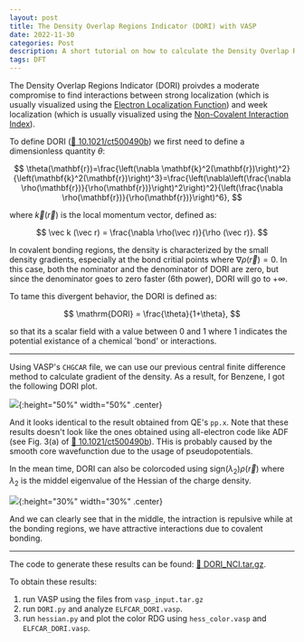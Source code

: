 ```yaml
---
layout: post
title: The Density Overlap Regions Indicator (DORI) with VASP
date: 2022-11-30
categories: Post
description: A short tutorial on how to calculate the Density Overlap Regions Indicator using VASP's CHGCAR file.
tags: DFT
---
```


<!-- https://www.c2x.org.uk/visual/VESTA_pot.html -->
<!-- https://chemtools.org/sci_doc_nci.html -->
<!-- https://rh8liuqy.github.io/Finite_Difference.html -->

The Density Overlap Regions Indicator (DORI) proivdes a moderate compromise to find interactions between strong localization (which is usually visualized using the [Electron Localization Function](../../../2022/01/17/ELF.html)) and week localization (which is usually visualized using the [Non-Covalent Interaction Index](../../../2022/11/28/NCI.html)).

To define DORI ([:link: 10.1021/ct500490b](https://pubs.acs.org/doi/10.1021/ct500490b)) we first need to define a dimensionless quantity $\theta$:

$$
\theta(\mathbf{r})=\frac{\left(\nabla \mathbf{k}^2(\mathbf{r})\right)^2}{\left(\mathbf{k}^2(\mathbf{r})\right)^3}=\frac{\left(\nabla\left(\frac{\nabla \rho(\mathbf{r})}{\rho(\mathbf{r})}\right)^2\right)^2}{\left(\frac{\nabla \rho(\mathbf{r})}{\rho(\mathbf{r})}\right)^6},
$$

where $\vec k(\vec r)$ is the local momentum vector, defined as:

$$
\vec k (\vec r) = \frac{\nabla \rho(\vec r)}{\rho (\vec r)}.
$$

In covalent bonding regions, the density is characterized by the small density gradients, especially at the bond critial points where $\nabla \rho(\vec r) = 0$. In this case, both the nominator and the denominator of DORI are zero, but since the denominator goes to zero faster (6th power), DORI will go to $+\infty$.

To tame this divergent behavior, the DORI is defined as:

$$
\mathrm{DORI} = \frac{\theta}{1+\theta},
$$

so that its a scalar field with a value between $0$ and $1$ where $1$ indicates the potential existance of a chemical 'bond' or interactions.

---

Using VASP's `CHGCAR` file, we can use our previous central finite difference method to calculate gradient of the density. As a result, for Benzene, I got the following DORI plot.

![]({{site.baseurl}}/assets/img/post_img/2022-11-30-img1.png){:height="50%" width="50%" .center}

And it looks identical to the result obtained from QE's `pp.x`. Note that these results doesn't look like the ones obtained using all-electron code like ADF (see Fig. 3(a) of [:link: 10.1021/ct500490b](https://pubs.acs.org/doi/10.1021/ct500490b)). THis is probably caused by the smooth core wavefunction due to the usage of pseudopotentials.

In the mean time, DORI can also be colorcoded using $\mathrm{sign}(\lambda_2)\rho(\vec r)$ where $\lambda_2$ is the middel eigenvalue of the Hessian of the charge density.

![]({{site.baseurl}}/assets/img/post_img/2022-11-30-img2.png){:height="30%" width="30%" .center}

And we can clearly see that in the middle, the intraction is repulsive while at the bonding regions, we have attractive interactions due to covalent bonding. 

---
The code to generate these results can be found: [:file_folder: DORI_NCI.tar.gz]({{site.baseurl}}/assets/other/2022-11-30-DORI_NCI.tar.gz). 

To obtain these results:
1. run VASP using the files from `vasp_input.tar.gz`
2. run `DORI.py` and analyze `ELFCAR_DORI.vasp`.
4. run `hessian.py` and plot the color RDG using `hess_color.vasp` and `ELFCAR_DORI.vasp`.
